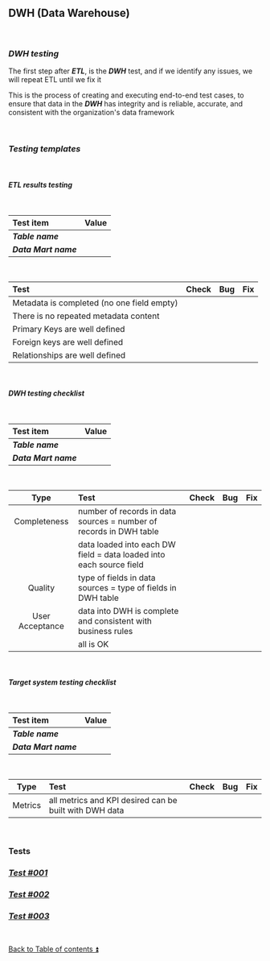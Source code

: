 ## DWH (Data Warehouse)  

<p><br></p>

### **_DWH testing_**  

The first step after **_ETL_**, is the **_DWH_** test, and if we identify any issues, we will repeat ETL until we fix it  

This is the process of creating and executing end-to-end test cases, to ensure that data in the **_DWH_** has integrity and is reliable, accurate, and consistent with the organization's data framework  

<p><br></p>

### **_Testing templates_**  

<p><br></p>

#### **_ETL results testing_**  

<p><br></p>

| Test item             | Value                          |
| :-------------------- | :----------------------------- |
| **_Table name_**      |                                |
| **_Data Mart name_**  |                                |

<p><br></p>

| Test                                                                                  | Check | Bug                               | Fix                               |
| :------------------------------------------------------------------------------------ | :---: | :-------------------------------- | :-------------------------------- |
| Metadata is completed (no one field empty)                                            |       |                                   |                                   |
| There is no repeated metadata content                                                 |       |                                   |                                   |
| Primary Keys are well defined                                                         |       |                                   |                                   |
| Foreign keys are well defined                                                         |       |                                   |                                   |
| Relationships are well defined                                                        |       |                                   |                                   |

<p><br></p>

#### **_DWH testing checklist_**  

<p><br></p>

| Test item             | Value                          |
| :-------------------- | :----------------------------- |
| **_Table name_**      |                                |
| **_Data Mart name_**  |                                | 

<p><br></p>

| Type            | Test                                                                | Check | Bug                               | Fix                               |
| :-------------: | :------------------------------------------------------------------ | :---: | :-------------------------------- | :-------------------------------- |
| Completeness    | number of records in data sources = number of records in DWH table  |       |                                   |                                   |
|                 | data loaded into each DW field = data loaded into each source field |       |                                   |                                   |
| Quality         | type of fields in data sources = type of fields in DWH table        |       |                                   |                                   |
| User Acceptance | data into DWH is complete and consistent with business rules        |       |                                   |                                   |
|                 | all is OK                                                           |       |                                   |                                   |

<p><br></p>

#### **_Target system testing checklist_**  

<p><br></p>

| Test item             | Value                          |
| :-------------------- | :----------------------------- |
| **_Table name_**      |                                |
| **_Data Mart name_**  |                                |

<p><br></p>

| Type            | Test                                                                | Check | Bug                               | Fix                               |
| :-------------: | :------------------------------------------------------------------ | :---: | :-------------------------------- | :-------------------------------- |
| Metrics         | all metrics and KPI desired can be built with DWH data              |       |                                   |                                   |

<p><br></p>

### Tests

### [**_Test #001_**](tests/t001.md)
### [**_Test #002_**](tests/t002.md)
### [**_Test #003_**](tests/t003.md)

<p><br></p>

[Back to Table of contents :arrow_double_up:](../README.md)